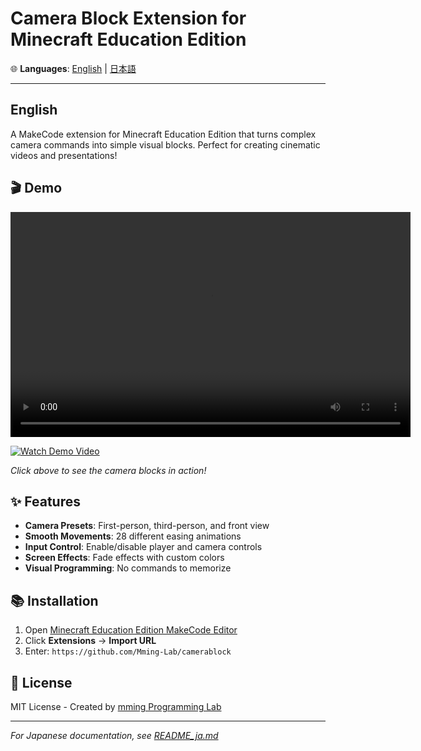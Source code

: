 # Camera Block Extension for Minecraft Education Edition

🌐 **Languages**: [English](#english) | [日本語](README_ja.md)

---

## English

A MakeCode extension for Minecraft Education Edition that turns complex camera commands into simple visual blocks. Perfect for creating cinematic videos and presentations!

## 🎬 Demo

<video width="640" height="360" controls>
  <source src="./camera_mccup.mp4" type="video/mp4">
  Your browser does not support the video tag.
</video>

[![Watch Demo Video](https://img.shields.io/badge/▶️_Watch_Demo-blue?style=for-the-badge)](https://mming-lab.github.io/camerablock/)

*Click above to see the camera blocks in action!*

## ✨ Features

- **Camera Presets**: First-person, third-person, and front view
- **Smooth Movements**: 28 different easing animations
- **Input Control**: Enable/disable player and camera controls
- **Screen Effects**: Fade effects with custom colors
- **Visual Programming**: No commands to memorize

## 📚 Installation

1. Open [Minecraft Education Edition MakeCode Editor](https://minecraft.makecode.com/)
2. Click **Extensions** → **Import URL**
3. Enter: `https://github.com/Mming-Lab/camerablock`

## 📄 License

MIT License - Created by [mming Programming Lab](https://mming-lab.github.io/)

---

*For Japanese documentation, see [README_ja.md](README_ja.md)*